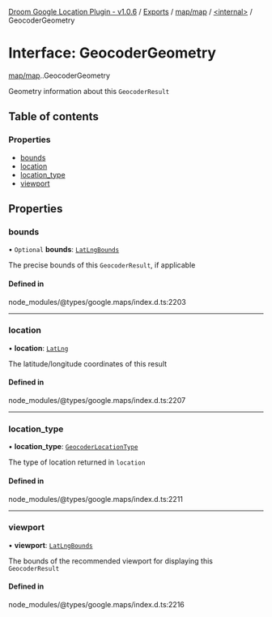 [Droom Google Location Plugin - v1.0.6](../README.md) / [Exports](../modules.md) / [map/map](../modules/map_map.md) / [<internal\>](../modules/map_map._internal_.md) / GeocoderGeometry

# Interface: GeocoderGeometry

[map/map](../modules/map_map.md).[<internal>](../modules/map_map._internal_.md).GeocoderGeometry

Geometry information about this <code>GeocoderResult</code>

## Table of contents

### Properties

- [bounds](map_map._internal_.GeocoderGeometry.md#bounds)
- [location](map_map._internal_.GeocoderGeometry.md#location)
- [location\_type](map_map._internal_.GeocoderGeometry.md#location_type)
- [viewport](map_map._internal_.GeocoderGeometry.md#viewport)

## Properties

### bounds

• `Optional` **bounds**: [`LatLngBounds`](../classes/map_autocomplete._internal_.LatLngBounds.md)

The precise bounds of this <code>GeocoderResult</code>, if applicable

#### Defined in

node_modules/@types/google.maps/index.d.ts:2203

___

### location

• **location**: [`LatLng`](../classes/map_autocomplete._internal_.LatLng.md)

The latitude/longitude coordinates of this result

#### Defined in

node_modules/@types/google.maps/index.d.ts:2207

___

### location\_type

• **location\_type**: [`GeocoderLocationType`](../enums/map_map._internal_.GeocoderLocationType.md)

The type of location returned in <code>location</code>

#### Defined in

node_modules/@types/google.maps/index.d.ts:2211

___

### viewport

• **viewport**: [`LatLngBounds`](../classes/map_autocomplete._internal_.LatLngBounds.md)

The bounds of the recommended viewport for displaying this
<code>GeocoderResult</code>

#### Defined in

node_modules/@types/google.maps/index.d.ts:2216
